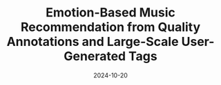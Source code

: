 ---
# Documentation: https://wowchemy.com/docs/managing-content/

title: 'Emotion-Based Music Recommendation from Quality Annotations and Large-Scale User-Generated Tags'
subtitle: ''
summary: ''
authors:
- Marta Moscati
- Hannah Strauß
- Peer-Ole Jacobsen
- admin
- Eva Zangerle
- Marcel Zentner
- Markus Schedl
tags: []
categories: []
date: '2024-10-20'
lastmod: 2021-02-20T08:38:33+02:00
featured: false
draft: false

# Featured image
# To use, add an image named `featured.jpg/png` to your page's folder.
# Focal points: Smart, Center, TopLeft, Top, TopRight, Left, Right, BottomLeft, Bottom, BottomRight.
image:
  caption: ''
  focal_point: ''
  preview_only: false

# Projects (optional).
#   Associate this post with one or more of your projects.
#   Simply enter your project's folder or file name without extension.
#   E.g. `projects = ["internal-project"]` references `content/project/deep-learning/index.md`.
#   Otherwise, set `projects = []`.
projects: []
publishDate: '2024-10-20T06:38:33.705018Z'
publication_types:
- '1'
abstract: ''
publication: '*Proceedings of the 32nd ACM Conference on User Modeling, Adaptation and Personalization*'
url_pdf: https://dl.acm.org/doi/10.1145/3627043.3659540
links:
- name: Link
  url: https://dl.acm.org/doi/10.1145/3627043.3659540
---